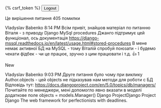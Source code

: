 <form action="{% url 'app_auth:logout' %}" method="post">
    {% csrf_token %}
    <button class="btn btn-primary mt-3" type="submit">Logout</button>
</form>
Це вирішення питання 405 помилки



Vladyslav Babenko
  8:14 PM
Всім привіт, знайшов матеріал по питанню Віталя - з приводу Django MySql procedures
Джанго підтримує цей функціонал, ось документація
https://django-mssql.readthedocs.io/en/latest/usage.html#stored-procedures
В мене немає активної БД на MySQL - тому Віталій спробуй поюзати - і будемо чекати фідбек - чи це працює, зручно з цим працювати і т.д.
:+1:
1

New


Vladyslav Babenko
  9:03 PM
Друге питання було чому при виклику Author.objects - цей objects не підказував нам методи для роботи с БД
Відповідь тут: https://docs.djangoproject.com/en/5.0/topics/db/managers/
Почитайте по менеджери, мені допомогло явно вказати в моделі додаткове поле
objects = models.Manager()
Django ProjectDjango Project
Django
The web framework for perfectionists with deadlines.
